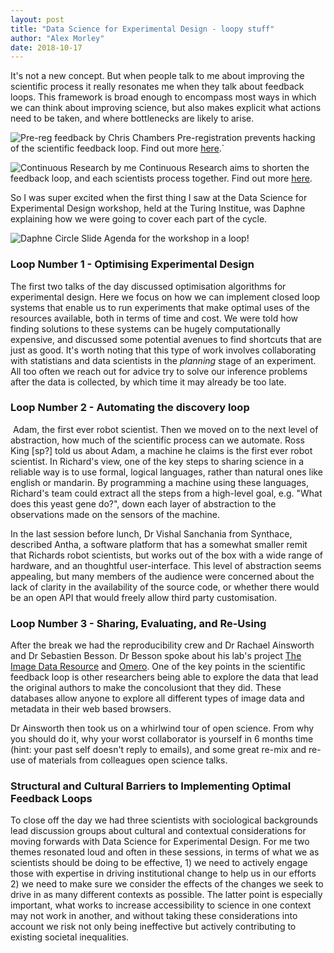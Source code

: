 ```yaml
---
layout: post
title: "Data Science for Experimental Design - loopy stuff"
author: "Alex Morley"
date: 2018-10-17
---
```


It's not a new concept. But when people talk to me about improving the scientific process it really resonates me when they talk about feedback loops. This framework is broad enough to encompass most ways in which we can think about improving science, but also makes explicit what actions need to be taken, and where bottlenecks are likely to arise.

![Pre-reg feedback by Chris Chambers]() Pre-registration prevents hacking of the scientific feedback loop. Find out more [here]().`

![Continuous Research by me]() Continuous Research aims to shorten the feedback loop, and each scientists process together. Find out more [here]().

So I was super excited when the first thing I saw at the Data Science for Experimental Design workshop, held at the Turing Institue, was Daphne explaining how we were going to cover each part of the cycle. 

![Daphne Circle Slide]() Agenda for the workshop in a loop!

### Loop Number 1 - Optimising Experimental Design
The first two talks of the day discussed optimisation algorithms for experimental design. Here we focus on how we can implement closed loop systems that enable us to run experiments that make optimal uses of the resources available, both in terms of time and cost. We were told how finding solutions to these systems can be hugely computationally expensive, and discussed some potential avenues to find shortcuts that are just as good. It's worth noting that this type of work involves collaborating with statistians and data scientists in the *planning* stage of an experiment. All too often we reach out for advice try to solve our inference problems after the data is collected, by which time it may already be too late.

### Loop Number 2 - Automating the discovery loop
![]() Adam, the first ever robot scientist.
Then we moved on to the next level of abstraction, how much of the scientific process can we automate. Ross King [sp?] told us about Adam, a machine he claims is the first ever robot scientist. In Richard's view, one of the key steps to sharing science in a reliable way is to use formal, logical languages, rather than natural ones like english or mandarin. By programming a machine using these languages, Richard's team could extract all the steps from a high-level goal, e.g. "What does this yeast gene do?", down each layer of abstraction to the observations made on the sensors of the machine. 

In the last session before lunch, Dr Vishal Sanchania from Synthace, described Antha, a software platform that has a somewhat smaller remit that Richards robot scientists, but works out of the box with a wide range of hardware, and an thoughtful user-interface. This level of abstraction seems appealing, but many members of the audience were concerned about the lack of clarity in the availability of the source code, or whether there would be an open API that would freely allow third party customisation.

### Loop Number 3 - Sharing, Evaluating, and Re-Using
After the break we had the reproducibility crew and Dr Rachael Ainsworth and Dr Sebastien Besson. Dr Besson spoke about his lab's project [The Image Data Resource]() and [Omero](). One of the key points in the scientific feedback loop is other researchers being able to explore the data that lead the original authors to make the concolusiont that they did. These databases allow anyone to explore all different types of image data and metadata in their web based browsers.

Dr Ainsworth then took us on a whirlwind tour of open science. From why you should do it, why your worst collaborator is yourself in 6 months time (hint: your past self doesn't reply to emails), and some great re-mix and re-use of materials from colleagues open science talks.

### Structural and Cultural Barriers to Implementing Optimal Feedback Loops
To close off the day we had three scientists with sociological backgrounds lead discussion groups about cultural and contextual considerations for moving forwards with Data Science for Experimental Design. For me two themes resonated loud and often in these sessions, in terms of what we as scientists should be doing to be effective, 1) we need to actively engage those with expertise in driving institutional change to help us in our efforts 2) we need to make sure we consider the effects of the changes we seek to drive in as many different contexts as possible. The latter point is especially important, what works to increase accessibility to science in one context may not work in another, and without taking these considerations into account we risk not only being ineffective but actively contributing to existing societal inequalities. 
